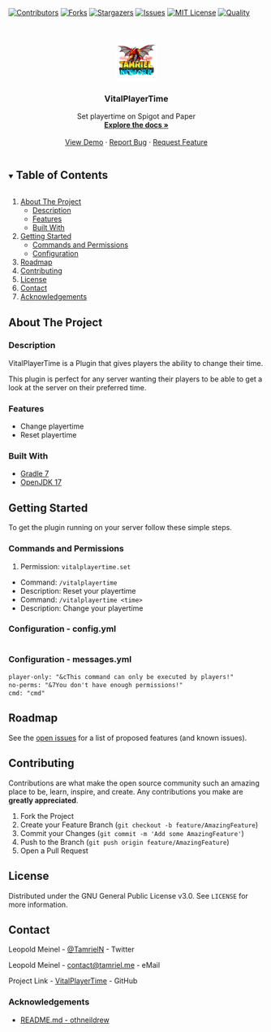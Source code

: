 <!-- PROJECT SHIELDS -->
[![Contributors][contributors-shield]][contributors-url]
[![Forks][forks-shield]][forks-url]
[![Stargazers][stars-shield]][stars-url]
[![Issues][issues-shield]][issues-url]
[![MIT License][license-shield]][license-url]
[![Quality][quality-shield]][quality-url]

<!-- PROJECT LOGO -->
<!--suppress ALL -->
<br />
<p align="center">
  <a href="https://github.com/TamrielNetwork/VitalPlayerTime">
    <img src="images/logo.png" alt="Logo" width="80" height="80">
  </a>

<h3 align="center">VitalPlayerTime</h3>

  <p align="center">
    Set playertime on Spigot and Paper
    <br />
    <a href="https://github.com/TamrielNetwork/VitalPlayerTime"><strong>Explore the docs »</strong></a>
    <br />
    <br />
    <a href="https://github.com/TamrielNetwork/VitalPlayerTime">View Demo</a>
    ·
    <a href="https://github.com/TamrielNetwork/VitalPlayerTime/issues">Report Bug</a>
    ·
    <a href="https://github.com/TamrielNetwork/VitalPlayerTime/issues">Request Feature</a>
  </p>

<!-- TABLE OF CONTENTS -->
<details open="open">
  <summary><h2 style="display: inline-block">Table of Contents</h2></summary>
  <ol>
    <li>
      <a href="#about-the-project">About The Project</a>
      <ul>
        <li><a href="#description">Description</a></li>
        <li><a href="#features">Features</a></li>
        <li><a href="#built-with">Built With</a></li>
      </ul>
    </li>
    <li>
      <a href="#getting-started">Getting Started</a>
      <ul>
        <li><a href="#commands-and-permissions">Commands and Permissions</a></li>
        <li><a href="#configuration">Configuration</a></li>
      </ul>
    </li>
    <li><a href="#roadmap">Roadmap</a></li>
    <li><a href="#contributing">Contributing</a></li>
    <li><a href="#license">License</a></li>
    <li><a href="#contact">Contact</a></li>
    <li><a href="#acknowledgements">Acknowledgements</a></li>
  </ol>
</details>

<!-- ABOUT THE PROJECT -->

## About The Project

### Description

VitalPlayerTime is a Plugin that gives players the ability to change their time.

This plugin is perfect for any server wanting their players to be able to get a look at the server on their preferred
time.

### Features

* Change playertime
* Reset playertime

### Built With

* [Gradle 7](https://docs.gradle.org/7.4/release-notes.html)
* [OpenJDK 17](https://openjdk.java.net/projects/jdk/17/)

<!-- GETTING STARTED -->

## Getting Started

To get the plugin running on your server follow these simple steps.

### Commands and Permissions

1. Permission: `vitalplayertime.set`

* Command: `/vitalplayertime`
* Description: Reset your playertime
* Command: `/vitalplayertime <time>`
* Description: Change your playertime

### Configuration - config.yml

```
```

### Configuration - messages.yml

```
player-only: "&cThis command can only be executed by players!"
no-perms: "&7You don't have enough permissions!"
cmd: "cmd"
```

<!-- ROADMAP -->

## Roadmap

See the [open issues](https://github.com/TamrielNetwork/VitalPlayerTime/issues) for a list of proposed features (and
known issues).

<!-- CONTRIBUTING -->

## Contributing

Contributions are what make the open source community such an amazing place to be, learn, inspire, and create. Any
contributions you make are **greatly appreciated**.

1. Fork the Project
2. Create your Feature Branch (`git checkout -b feature/AmazingFeature`)
3. Commit your Changes (`git commit -m 'Add some AmazingFeature'`)
4. Push to the Branch (`git push origin feature/AmazingFeature`)
5. Open a Pull Request

<!-- LICENSE -->

## License

Distributed under the GNU General Public License v3.0. See `LICENSE` for more information.

<!-- CONTACT -->

## Contact

Leopold Meinel - [@TamrielN](https://twitter.com/TamrielN) - Twitter

Leopold Meinel - [contact@tamriel.me](mailto:contact@tamriel.me) - eMail

Project Link - [VitalPlayerTime](https://github.com/TamrielNetwork/VitalPlayerTime) - GitHub

<!-- ACKNOWLEDGEMENTS -->

### Acknowledgements

* [README.md - othneildrew](https://github.com/othneildrew/Best-README-Template)

<!-- MARKDOWN LINKS & IMAGES -->

[contributors-shield]: https://img.shields.io/github/contributors-anon/TamrielNetwork/VitalPlayerTime?style=for-the-badge

[contributors-url]: https://github.com/TamrielNetwork/VitalPlayerTime/graphs/contributors

[forks-shield]: https://img.shields.io/github/forks/TamrielNetwork/VitalPlayerTime?label=Forks&style=for-the-badge

[forks-url]: https://github.com/TamrielNetwork/VitalPlayerTime/network/members

[stars-shield]: https://img.shields.io/github/stars/TamrielNetwork/VitalPlayerTime?style=for-the-badge

[stars-url]: https://github.com/TamrielNetwork/VitalPlayerTime/stargazers

[issues-shield]: https://img.shields.io/github/issues/TamrielNetwork/VitalPlayerTime?style=for-the-badge

[issues-url]: https://github.com/TamrielNetwork/VitalPlayerTime/issues

[license-shield]: https://img.shields.io/github/license/TamrielNetwork/VitalPlayerTime?style=for-the-badge

[license-url]: https://github.com/TamrielNetwork/VitalPlayerTime/blob/main/LICENSE

[quality-shield]: https://img.shields.io/codefactor/grade/github/TamrielNetwork/VitalPlayerTime?style=for-the-badge

[quality-url]: https://www.codefactor.io/repository/github/TamrielNetwork/VitalPlayerTime
